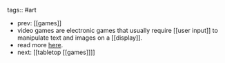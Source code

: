 tags:: #art

- prev: [[games]]
- video games are electronic games that usually require [[user input]] to manipulate text and images on a [[display]].
- read more [here](https://en.wikipedia.org/wiki/Video_game).
- next: [[tabletop [[games]]]]